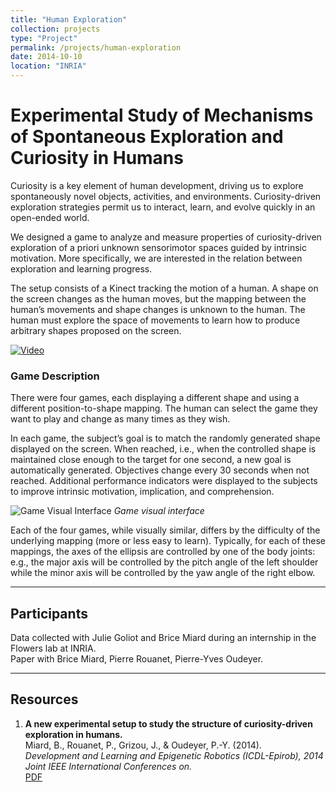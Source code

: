 ```yaml
---
title: "Human Exploration"
collection: projects
type: "Project"
permalink: /projects/human-exploration
date: 2014-10-10
location: "INRIA"
---
```


# Experimental Study of Mechanisms of Spontaneous Exploration and Curiosity in Humans

Curiosity is a key element of human development, driving us to explore spontaneously novel objects, activities, and environments. Curiosity-driven exploration strategies permit us to interact, learn, and evolve quickly in an open-ended world.

We designed a game to analyze and measure properties of curiosity-driven exploration of a priori unknown sensorimotor spaces guided by intrinsic motivation. More specifically, we are interested in the relation between exploration and learning progress.

The setup consists of a Kinect tracking the motion of a human. A shape on the screen changes as the human moves, but the mapping between the human’s movements and shape changes is unknown to the human. The human must explore the space of movements to learn how to produce arbitrary shapes proposed on the screen.

[![Video](https://img.youtube.com/vi/qTAzSaBYt2k/0.jpg)](https://youtu.be/qTAzSaBYt2k)

### Game Description

There were four games, each displaying a different shape and using a different position-to-shape mapping. The human can select the game they want to play and change as many times as they wish. 

In each game, the subject’s goal is to match the randomly generated shape displayed on the screen. When reached, i.e., when the controlled shape is maintained close enough to the target for one second, a new goal is automatically generated. Objectives change every 30 seconds when not reached. Additional performance indicators were displayed to the subjects to improve intrinsic motivation, implication, and comprehension.

![Game Visual Interface](https://jgrizou.com/wp-content/uploads/2022/11/game-768x576.png)
*Game visual interface*

Each of the four games, while visually similar, differs by the difficulty of the underlying mapping (more or less easy to learn). Typically, for each of these mappings, the axes of the ellipsis are controlled by one of the body joints: e.g., the major axis will be controlled by the pitch angle of the left shoulder while the minor axis will be controlled by the yaw angle of the right elbow.

---

## Participants

Data collected with Julie Goliot and Brice Miard during an internship in the Flowers lab at INRIA.  
Paper with Brice Miard, Pierre Rouanet, Pierre-Yves Oudeyer.

---

## Resources

1. **A new experimental setup to study the structure of curiosity-driven exploration in humans.**  
   Miard, B., Rouanet, P., Grizou, J., & Oudeyer, P.-Y. (2014).  
   *Development and Learning and Epigenetic Robotics (ICDL-Epirob), 2014 Joint IEEE International Conferences on.*  
   [PDF](https://github.com/jgrizou/publications/tree/master/poster/conference/2014_icdl_miard)
